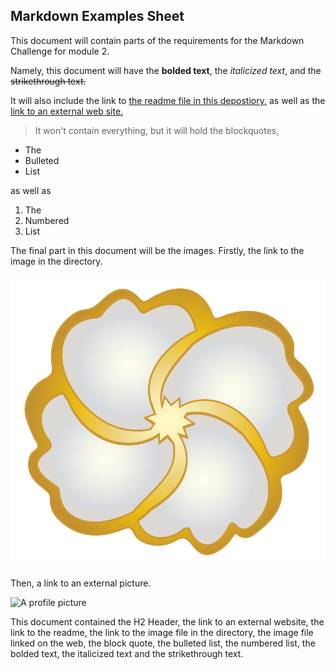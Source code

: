 ## Markdown Examples Sheet
This document will contain parts of the requirements for the Markdown Challenge for module 2.

Namely, this document will have the **bolded text**, the *italicized text*, and the ~~strikethrough text.~~

It will also include the link to [the readme file in this depostiory,](../master/README.md) as well as the [link to an external web site.](https://en.wikipedia.org/wiki/Markdown "Markdown on Wikipedia")

>It won't contain everything, but it will hold the blockquotes,

* The
* Bulleted
* List

as well as

1. The
2. Numbered
3. List

The final part in this document will be the images. Firstly, the link to the image in the directory.

![A graphic a friend made for one of my projects](https://github.com/kclandry/Module-2-Markdown/blob/master/Paratia.png)

Then, a link to an external picture.

![A profile picture](https://static-cdn.jtvnw.net/jtv_user_pictures/3973e918fe7cc8c8-profile_image-70x70.png)

This document contained the H2 Header, the link to an external website, the link to the readme, the link to the image file in the directory, the image file linked on the web, the block quote, the bulleted list, the numbered list, the bolded text, the italicized text and the strikethrough text. 
